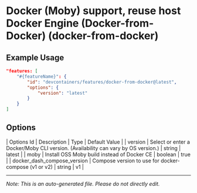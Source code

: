 
# Docker (Moby) support, reuse host Docker Engine (Docker-from-Docker) (docker-from-docker)



## Example Usage

```json
"features: [
    "#{featureName}": {
        "id": "devcontainers/features/docker-from-docker@latest",
        "options": {
            "version": "latest"
        }
    }
]
```

## Options

| Options Id | Description | Type | Default Value |
| version | Select or enter a Docker/Moby CLI version. (Availability can vary by OS version.) | string | latest |
| moby | Install OSS Moby build instead of Docker CE | boolean | true |
| docker_dash_compose_version | Compose version to use for docker-compose (v1 or v2) | string | v1 |

---

_Note: This is an auto-generated file. Please do not directly edit._
